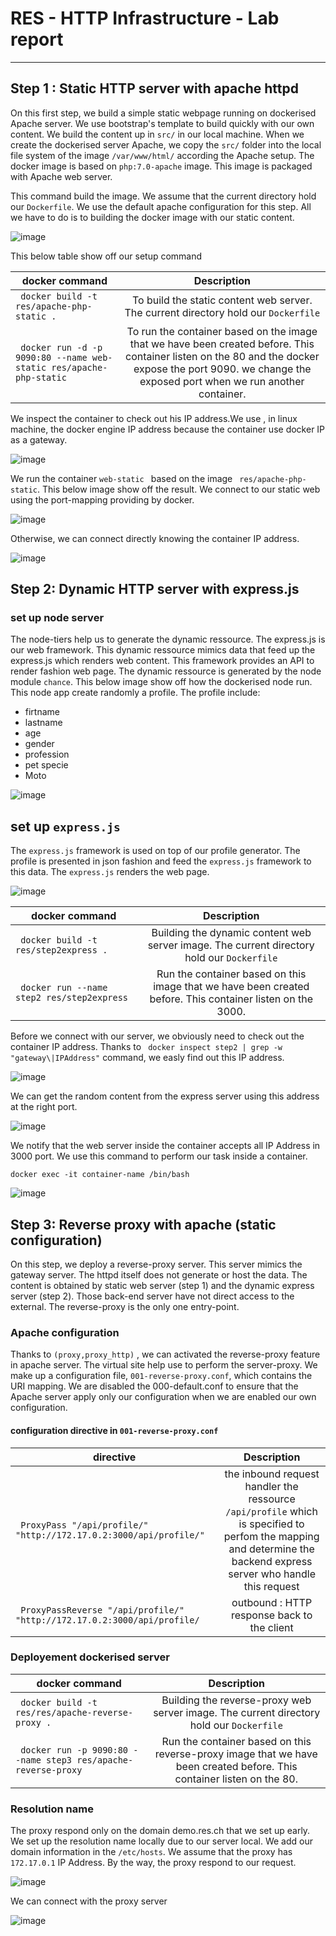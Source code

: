 # RES - HTTP Infrastructure - Lab report
---
## Step 1 : Static HTTP server with apache httpd
On this first step, we build a simple static webpage running on dockerised Apache server. We use bootstrap's template to build quickly with our own content.
We build the content up  in `src/` in our local machine. When we create the dockerised server Apache, we copy the `src/` folder into the local file system of the image  `/var/www/html/` according the Apache setup. The docker image is based on `php:7.0-apache` image. This image is packaged with Apache web server.

This command build the image. We assume that the current directory hold our `Dockerfile`.
We use the default apache configuration for this step. All we have to do is to building the docker image with our static content.

![image](images/Step1-Infrastructure.png)

This below table show off our setup command

| docker command                             |            Description  |
| -------------------------------------------|:------------------:|
|  ` docker build -t res/apache-php-static .`| To build the static content web server. The    current directory hold our `Dockerfile` |
| ` docker run -d -p 9090:80 --name web-static res/apache-php-static`      | To run the container based on the image that we have been created before. This container listen on the 80 and the docker expose the port 9090. we change the exposed port when we run another container.|

We inspect the container to check out his IP address.We use , in linux machine,  the docker engine IP address because the container use docker IP as a gateway.

![image](images/Step1IP-Address.png)

We run the container `web-static ` based on the image ` res/apache-php-static`. This below image show off the result. We connect to our static web using the port-mapping providing by docker.

![image](images/Step1StaticWebServer.png)

Otherwise, we can connect directly knowing the container IP address.

![image](images/Step1-connect2-container.png)

## Step 2:  Dynamic HTTP server with express.js
### set up node server
The node-tiers help us to generate the dynamic ressource. The express.js is our web framework. This dynamic ressource mimics data that feed up the express.js which renders web content. This framework provides an API to render fashion web page.
The dynamic ressource is generated by the node module `chance`. This below image show off how the dockerised node run. This node app create randomly a profile. The profile include:
- firtname
- lastname
- age
- gender
- profession
- pet specie
- Moto

![image](images/Step2-dockerisedNode.png)

## set up `express.js`
The `express.js` framework is used on top of our profile generator. The profile is presented in json fashion and feed the `express.js` framework to this data. The `express.js` renders the web page.

![image](images/Step2-Infrastructure.png)

| docker command                             |            Description  |
| -------------------------------------------|:------------------:|
|  ` docker build -t res/step2express .`| Building the dynamic content web server image. The    current directory hold our `Dockerfile` |
| ` docker run --name step2 res/step2express`      | Run the container based on this image that we have been created before. This container listen on the 3000.|

Before we connect with our server, we obviously need to check out the container IP address. Thanks to ` docker inspect step2 | grep -w "gateway\|IPAddress"` command, we easly find out this IP address.

![image](images/Step2-IP-Address.png)

 We can get the random content from the express server using this address at the right port.

![image](images/Step2-Express.png)

We notify that the web server inside the container accepts all IP Address in 3000 port.
We use this command to perform our task inside a container.
```docker
docker exec -it container-name /bin/bash
```
![image](images/Step2-Telnet-InsideContainer.png)

## Step 3: Reverse proxy with apache (static configuration)
On this step, we deploy a reverse-proxy server. This server mimics the gateway server. The httpd itself does not generate or host the data. The content is obtained by static web server (step 1) and the dynamic express server (step 2). Those back-end server have not direct access to the external. The reverse-proxy is the only one entry-point.

### Apache configuration
Thanks to  `(proxy,proxy_http)` , we can activated the reverse-proxy feature in apache server. The virtual site help use to perform the server-proxy. We make up a configuration file, `001-reverse-proxy.conf`, which contains the URI mapping. We are disabled the 000-default.conf to ensure that the Apache server apply only our configuration when we are enabled our own configuration.


#### configuration directive in `001-reverse-proxy.conf`

| directive                            |            Description  |
| -------------------------------------------|:------------------:|
|  ` ProxyPass "/api/profile/" "http://172.17.0.2:3000/api/profile/"`| the inbound request handler the ressource `/api/profile` which is specified to perfom the mapping and determine the backend express server who handle this request |
| ` ProxyPassReverse "/api/profile/" "http://172.17.0.2:3000/api/profile/`      | outbound : HTTP response back to the client|



### Deployement dockerised server
| docker command                             |            Description  |
| -------------------------------------------|:------------------:|
|  ` docker build -t res/res/apache-reverse-proxy .`| Building the reverse-proxy web server image. The  current directory hold our `Dockerfile` |
| ` docker run -p 9090:80 --name step3 res/apache-reverse-proxy`      | Run the container based on this reverse-proxy image that we have been created before. This container listen on the 80.|

### Resolution name
The proxy respond only on the domain demo.res.ch that we set up early.
We set up the resolution name locally due to our server local. We add our domain information in the  `/etc/hosts`. We assume that the proxy has `172.17.0.1` IP Address.
By the way, the proxy respond to our request.

![image](images/Step3-DNS-Resolution.png)

We can connect with the proxy server

![image](images/Step3-ProxyServer.png)
